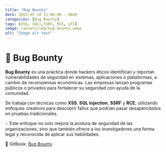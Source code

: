 ```yaml
---
title: "Bug Bounty"
date: 2025-05-10 11:00:00 - 0600
categories: [Bug Bounty]
tags: [XSS, SQLi,SSRF, RCE, LFI]
image: /assets/img/bug-bounty.webp
alt: "Image alt text"
---
```


# 🐞 Bug Bounty

**Bug Bounty** es una práctica donde hackers éticos identifican y reportan vulnerabilidades de seguridad en sistemas, aplicaciones o plataformas, a cambio de recompensas económicas. Las empresas lanzan programas públicos o privados para fortalecer su seguridad con ayuda de la comunidad.

Se trabaja con técnicas como **XSS**, **SQL Injection**, **SSRF** y **RCE**, utilizando enfoques creativos para descubrir fallos que podrían pasar desapercibidos en pruebas tradicionales.

💡 Este enfoque no solo mejora la postura de seguridad de las organizaciones, sino que también ofrece a los investigadores una forma legal y reconocida de aplicar sus habilidades.

🔗 GitBook: [Bug Bounty](https://pentester-101.gitbook.io/bug-bunty)